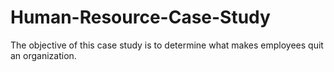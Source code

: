 # Human-Resource-Case-Study
The objective of this case study is to determine what makes employees quit an organization.
